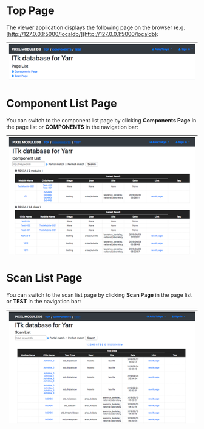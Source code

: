 # Top Page

The viewer application displays the following page on the browser (e.g. [http://127.0.0.1:5000/localdb/](http://127.0.0.1:5000/localdb):

|![Viewer Top Page](../images/viewer/top.png)|
|:-:|

# Component List Page

You can switch to the component list page by clicking **Components Page** in the page list or **COMPONENTS** in the navigation bar:

|![Viewer Component Top Page](../images/viewer/top_component.png)|
|:-:|

# Scan List Page

You can switch to the scan list page by clicking **Scan Page** in the page list or **TEST** in the navigation bar:

|![Viewer Test Top Page](../images/viewer/top_test.png)|
|:-:|
